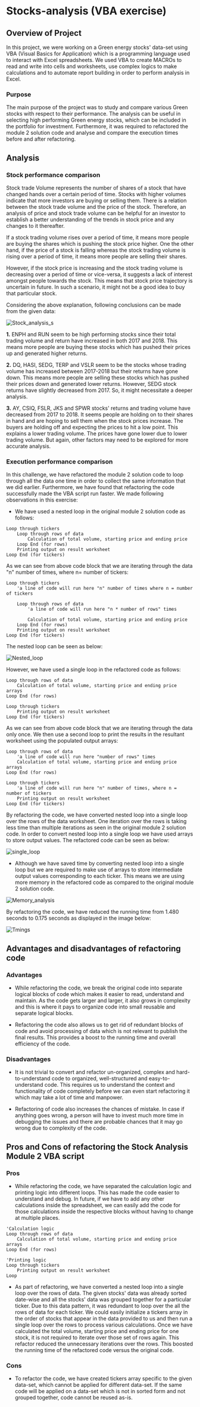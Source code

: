# Stocks-analysis (VBA exercise)

## Overview of Project

In this project, we were working on a Green energy stocks' data-set using VBA (Visual Basics for Application)
which is a programming language used to interact with Excel spreadsheets. We used VBA to create MACROs to read and
write into cells and worksheets, use complex logics to make calculations and to automate report building in order to
perform analysis in Excel.

### Purpose

The main purpose of the project was to study and compare various Green stocks with respect to their performance.
The analysis can be useful in selecting high performing Green energy stocks, which can be included in the portfolio
for investment. Furthermore, it was required to refactored the module 2 solution code and analyse and compare the
execution times before and after refactoring.

## Analysis

### Stock performance comparison

Stock trade Volume represents the number of shares of a stock that have changed hands over a certain
period of time. Stocks with higher volumes indicate that more investors are buying or selling them.
There is a relation between the stock trade volume and the price of the stock. Therefore, an analysis
of price and stock trade volume can be helpful for an investor to establish a better understanding of
the trends in stock price and any changes to it thereafter.

If a stock trading volume rises over a period of time, it means more people are buying the shares which is
pushing the stock price higher. One the other hand, if the price of a stock is falling whereas the stock trading
volume is rising over a period of time, it means more people are selling their shares.

However, if the stock price is increasing and the stock trading volume is decreasing over a period of time or
vice-versa, it suggests a lack of interest amongst people towards the stock. This means that stock price
trajectory is uncertain in future. In such a scenario, it might not be a good idea to buy that particular stock.

Considering the above explanation, following conclusions can be made from the given data:

![Stock_analysis_s](Image_analysis/Stock_analysis_s.png)

**1.** ENPH and RUN seem to be high performing stocks since their total trading volume and return have
increased in both 2017 and 2018. This means more people are buying these stocks which has pushed their
prices up and generated higher returns.

**2.** DQ, HASI, SEDG, TERP and VSLR seem to be the stocks whose trading volume has increased between 2017-2018
but their returns have gone down. This means more people are selling these stocks which has pushed their prices
down and generated lower returns. However, SEDG stock returns have slightly decreased from 2017. So, it might
necessitate a deeper analysis.

**3.** AY, CSIQ, FSLR, JKS and SPWR stocks' returns and trading volume have decreased from 2017 to 2018. It seems
people are holding on to their shares in hand and are hoping to sell them when the stock prices increase.
The buyers are holding off and expecting the prices to hit a low point. This explains a lower trading volume.
The prices have gone lower due to lower trading volume. But again, other factors may need to be explored for
more accurate analysis.

### Execution performance comparison

In this challenge, we have refactored the module 2 solution code to loop through all the data one time in
order to collect the same information that we did earlier. Furthermore, we have found that refactoring the
code successfully made the VBA script run faster. We made following observations in this exercise:

- We have used a nested loop in the original module 2 solution code as follows:

```
Loop through tickers
    Loop through rows of data
        Calculation of total volume, starting price and ending price
    Loop End (for rows)
    Printing output on result worksheet 
Loop End (for tickers)
```

As we can see from above code block that we are iterating through the data "n" number of times, where n= number of tickers: 

```
Loop through tickers
    'a line of code will run here "n" number of times where n = number of tickers

    Loop through rows of data
        'a line of code will run here "n * number of rows" times

        Calculation of total volume, starting price and ending price
    Loop End (for rows)
    Printing output on result worksheet 
Loop End (for tickers)
```
The nested loop can be seen as below:

![Nested_loop](Image_analysis/Nested_loop.png)

However, we have used a single loop in the refactored code as follows:

```
Loop through rows of data
    Calculation of total volume, starting price and ending price arrays
Loop End (for rows)

Loop through tickers
    Printing output on result worksheet
Loop End (for tickers) 
```
As we can see from above code block that we are iterating through the data only once. We then use a second loop to
print the results in the resultant worksheet using the populated output arrays:

```
Loop through rows of data
    'a line of code will run here "number of rows" times
    Calculation of total volume, starting price and ending price arrays
Loop End (for rows)

Loop through tickers
    'a line of code will run here "n" number of times, where n = number of tickers
    Printing output on result worksheet
Loop End (for tickers)
```
By refactoring the code, we have converted nested loop into a single loop over the rows of the data worksheet.
One iteration over the rows is taking less time than multiple iterations as seen in the original module 2 solution code.
In order to convert nested loop into a single loop we have used arrays to store output values. The refactored code can be seen
as below:

![single_loop](Image_analysis/single_loop.png)

- Although we have saved time by converting nested loop into a single loop but we are required to make use
of arrays to store intermediate output values corresponding to each ticker. This means we are using more memory
in the refactored code as compared to the original module 2 solution code.

![Memory_analysis](Image_analysis/Memory_analysis.png)

By refactoring the code, we have reduced the running time from 1.480 seconds to 0.175 seconds as displayed in the image below: 

![Tmings](Image_analysis/Tmings.png)

## Advantages and disadvantages of refactoring code

### Advantages
 - While refactoring the code, we break the original code into separate logical blocks of code which makes it
 easier to read, understand and maintain. As the code gets larger and larger, it also grows in complexity and
 this is where it pays to organize code into small reusable and separate logical blocks.

 - Refactoring the code also allows us to get rid of redundant blocks of code and avoid processing of data which
 is not relevant to publish the final results. This provides a boost to the running time and overall efficiency of
 the code.

### Disadvantages
- It is not trivial to convert and refactor un-organized, complex and hard-to-understand code to organized,
well-structured and easy-to-understand code. This requires us to understand the context and functionality of
code completely before we can even start refactoring it which may take a lot of time and manpower.
 
- Refactoring of code also increases the chances of mistake. In case if anything goes wrong, a person will
have to invest much more time in debugging the issues and there are probable chances that it may go wrong due
to complexity of the code.

## Pros and Cons of refactoring the Stock Analysis Module 2 VBA script

### Pros

- While refactoring the code, we have separated the calculation logic and printing logic into different loops.
This has made the code easier to understand and debug.
In future, if we have to add any other calculations inside the spreadsheet, we can easily add the code for
those calculations inside the respective blocks without having to change at multiple places.

```
'Calculation logic
Loop through rows of data
    Calculation of total volume, starting price and ending price arrays
Loop End (for rows)

'Printing logic
Loop through tickers
    Printing output on result worksheet
Loop
```
- As part of refactoring, we have converted a nested loop into a single loop over the rows of data.
The given stocks' data was already sorted date-wise and all the stocks' data was grouped together for a
particular ticker. Due to this data pattern, it was redundant to loop over the all the rows of data for
each ticker. We could easily initialize a tickers array in the order of stocks that appear in the data
provided to us and then run a single loop over the rows to process various calculations. Once we have calculated
the total volume, starting price and ending price for one stock, it is not required to iterate over those set of
rows again. This refactor reduced the unnecessary iterations over the rows. This boosted the running time of the
refactored code versus the original code.

### Cons

- To refactor the code, we have created tickers array specific to the given data-set, which cannot be applied for
different data-set. If the same code will be applied on a data-set which is not in sorted form and not grouped together,
code cannot be reused as-is.

